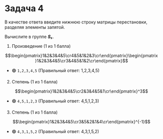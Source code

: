 # Задача 4

В качестве ответа введите нижнюю строку матрицы перестановки, разделяя элементы запятой.

Вычислите в группе ***S₅***.

1. Произведение (1 из 1 балла)

$$\begin{pmatrix}1&2&3&4&5\cr4&5&1&2&3\cr\end{pmatrix}\begin{pmatrix}1&2&3&4&5\cr3&4&5&1&2\cr\end{pmatrix}$$
   * 🟢 `1,2,3,4,5` (Правильный ответ: 1,2,3,4,5)


2. Степень (1 из 1 балла)

$$\begin{pmatrix}1&2&3&4&5\cr2&3&4&5&1\cr\end{pmatrix}^3$$
   * 🟢 `4,5,1,2,3` (Правильный ответ: 4,5,1,2,3)


3. Степень (1 из 1 балла)

$$\begin{pmatrix}1&2&3&4&5\cr3&5&2&1&4\cr\end{pmatrix}^{-1}$$
   * 🟢 `4,3,1,5,2` (Правильный ответ: 4,3,1,5,2)
